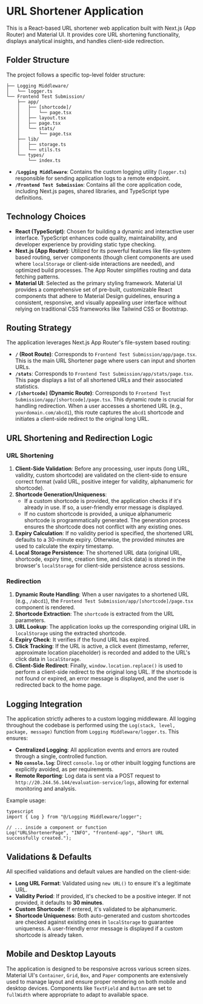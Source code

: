 # URL Shortener Application

This is a React-based URL shortener web application built with Next.js (App Router) and Material UI. It provides core URL shortening functionality, displays analytical insights, and handles client-side redirection.

## Folder Structure

The project follows a specific top-level folder structure:

```
├── Logging Middleware/
│   └── logger.ts
└── Frontend Test Submission/
    ├── app/
    │   ├── [shortcode]/
    │   │   └── page.tsx
    │   ├── layout.tsx
    │   ├── page.tsx
    │   └── stats/
    │       └── page.tsx
    ├── lib/
    │   ├── storage.ts
    │   └── utils.ts
    └── types/
        └── index.ts
```
*   **`/Logging Middleware`**: Contains the custom logging utility (`logger.ts`) responsible for sending application logs to a remote endpoint.
*   **`/Frontend Test Submission`**: Contains all the core application code, including Next.js pages, shared libraries, and TypeScript type definitions.

## Technology Choices

*   **React (TypeScript)**: Chosen for building a dynamic and interactive user interface. TypeScript enhances code quality, maintainability, and developer experience by providing static type checking.
*   **Next.js (App Router)**: Utilized for its powerful features like file-system based routing, server components (though client components are used where `localStorage` or client-side interactions are needed), and optimized build processes. The App Router simplifies routing and data fetching patterns.
*   **Material UI**: Selected as the primary styling framework. Material UI provides a comprehensive set of pre-built, customizable React components that adhere to Material Design guidelines, ensuring a consistent, responsive, and visually appealing user interface without relying on traditional CSS frameworks like Tailwind CSS or Bootstrap.

## Routing Strategy

The application leverages Next.js App Router's file-system based routing:

*   **`/` (Root Route)**: Corresponds to `Frontend Test Submission/app/page.tsx`. This is the main URL Shortener page where users can input and shorten URLs.
*   **`/stats`**: Corresponds to `Frontend Test Submission/app/stats/page.tsx`. This page displays a list of all shortened URLs and their associated statistics.
*   **`/[shortcode]` (Dynamic Route)**: Corresponds to `Frontend Test Submission/app/[shortcode]/page.tsx`. This dynamic route is crucial for handling redirection. When a user accesses a shortened URL (e.g., `yourdomain.com/abcd1`), this route captures the `abcd1` shortcode and initiates a client-side redirect to the original long URL.

## URL Shortening and Redirection Logic

### URL Shortening

1.  **Client-Side Validation**: Before any processing, user inputs (long URL, validity, custom shortcode) are validated on the client-side to ensure correct format (valid URL, positive integer for validity, alphanumeric for shortcode).
2.  **Shortcode Generation/Uniqueness**:
    *   If a custom shortcode is provided, the application checks if it's already in use. If so, a user-friendly error message is displayed.
    *   If no custom shortcode is provided, a unique alphanumeric shortcode is programmatically generated. The generation process ensures the shortcode does not conflict with any existing ones.
3.  **Expiry Calculation**: If no validity period is specified, the shortened URL defaults to a 30-minute expiry. Otherwise, the provided minutes are used to calculate the expiry timestamp.
4.  **Local Storage Persistence**: The shortened URL data (original URL, shortcode, expiry time, creation time, and click data) is stored in the browser's `localStorage` for client-side persistence across sessions.

### Redirection

1.  **Dynamic Route Handling**: When a user navigates to a shortened URL (e.g., `/abcd1`), the `Frontend Test Submission/app/[shortcode]/page.tsx` component is rendered.
2.  **Shortcode Extraction**: The `shortcode` is extracted from the URL parameters.
3.  **URL Lookup**: The application looks up the corresponding original URL in `localStorage` using the extracted shortcode.
4.  **Expiry Check**: It verifies if the found URL has expired.
5.  **Click Tracking**: If the URL is active, a click event (timestamp, referrer, approximate location placeholder) is recorded and added to the URL's click data in `localStorage`.
6.  **Client-Side Redirect**: Finally, `window.location.replace()` is used to perform a client-side redirect to the original long URL. If the shortcode is not found or expired, an error message is displayed, and the user is redirected back to the home page.

## Logging Integration

The application strictly adheres to a custom logging middleware. All logging throughout the codebase is performed using the `Log(stack, level, package, message)` function from `Logging Middleware/logger.ts`. This ensures:

*   **Centralized Logging**: All application events and errors are routed through a single, controlled function.
*   **No `console.log`**: Direct `console.log` or other inbuilt logging functions are explicitly avoided, as per requirements.
*   **Remote Reporting**: Log data is sent via a POST request to `http://20.244.56.144/evaluation-service/logs`, allowing for external monitoring and analysis.

Example usage:
```
typescript
import { Log } from "@/Logging Middleware/logger";

// ... inside a component or function
Log("URLShortenerPage", "INFO", "frontend-app", "Short URL successfully created.");
```

## Validations & Defaults

All specified validations and default values are handled on the client-side:

*   **Long URL Format**: Validated using `new URL()` to ensure it's a legitimate URL.
*   **Validity Period**: If provided, it's checked to be a positive integer. If not provided, it defaults to **30 minutes**.
*   **Custom Shortcode**: If entered, it's validated to be alphanumeric.
*   **Shortcode Uniqueness**: Both auto-generated and custom shortcodes are checked against existing ones in `localStorage` to guarantee uniqueness. A user-friendly error message is displayed if a custom shortcode is already taken.

## Mobile and Desktop Layouts

The application is designed to be responsive across various screen sizes. Material UI's `Container`, `Grid`, `Box`, and `Paper` components are extensively used to manage layout and ensure proper rendering on both mobile and desktop devices. Components like `TextField` and `Button` are set to `fullWidth` where appropriate to adapt to available space.
